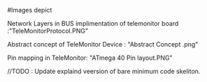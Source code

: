 #Images depict

Network Layers in BUS implimentation of telemonitor board :"TeleMonitorProtocol.PNG"


Abstract concept of TeleMonitor Device : "Abstract Concept .png"

Pin mapping in TeleMonitor: "ATmega 40 Pin layout.PNG"


//TODO : Update explaind veersion of bare  minimum code skeliton. 
